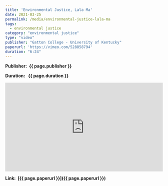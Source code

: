 ```yaml
---
title: 'Environmental Justice, Lala Ma'
date: 2021-03-25
permalink: /media/environmental-justice-lala-ma
tags:
  - environmental justice
category: "environmental justice"
type: "video"
publisher: "Gatton College - University of Kentucky"
paperurl: 'https://vimeo.com/528858794'
duration: "6:24"
---
```


<!-- Google tag (gtag.js) -->
<script async src="https://www.googletagmanager.com/gtag/js?id=G-8CEVZ95BRH"></script>
<script>
  window.dataLayer = window.dataLayer || [];
  function gtag(){dataLayer.push(arguments);}
  gtag('js', new Date());

  gtag('config', 'G-8CEVZ95BRH');
</script>

**<span class="bold-podcast">Publisher: </span>&nbsp;<span class="text-podcast">{{ page.publisher }}</span>**

**<span class="bold-podcast">Duration: </span>&nbsp;<span class="text-podcast"> {{ page.duration }}</span>**


<div style="max-width:1024px">
  <div style="position:relative;height:0;padding-bottom:56.25%">
    <iframe src="https://player.vimeo.com/video/528858794?badge=0&amp;autopause=0&amp;player_id=0&amp;app_id=58479" width="1024px" height="576px" title="Understanding Carbon Tax with Professor Catherine Hausman" style="position:absolute;left:0;top:0;width:100%;height:100%"  frameborder="0" scrolling="no" allowfullscreen></iframe>
  </div>
</div>

**<span class="small-podcast">Link:</span> &nbsp;<span class="links-podcast">[{{ page.paperurl }}]({{ page.paperurl }})</span>**